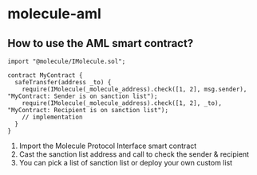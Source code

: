 # molecule-aml

## How to use the AML smart contract?

```
import "@molecule/IMolecule.sol";

contract MyContract {
  safeTransfer(address _to) {
    require(IMolecule(_molecule_address).check([1, 2], msg.sender), "MyContract: Sender is on sanction list");
    require(IMolecule(_molecule_address).check([1, 2], _to), "MyContract: Recipient is on sanction list");
    // implementation
  }
}
```

1. Import the Molecule Protocol Interface smart contract
2. Cast the sanction list address and call to check the sender & recipient
3. You can pick a list of sanction list or deploy your own custom list
